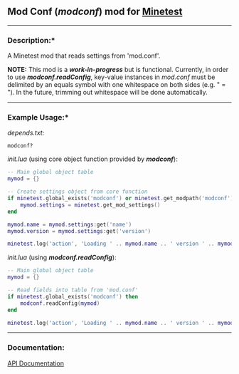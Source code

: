 ## Mod Conf (*modconf*) mod for [Minetest][]


---
### **Description:***

A Minetest mod that reads settings from 'mod.conf'.

**NOTE:** This mod is a ***work-in-progress*** but is functional. Currently, in order to use ***modconf.readConfig***, key-value instances in *mod.conf* must be delimited by an equals symbol with one whitespace on both sides (e.g. " = "). In the future, trimming out whitespace will be done automatically.


---
### **Example Usage:***

*depends.txt:*
```
modconf?
```

*init.lua* (using core object function provided by ***modconf***):
```lua
-- Main global object table
mymod = {}

-- Create settings object from core function
if minetest.global_exists('modconf') or minetest.get_modpath('modconf') then
	mymod.settings = minetest.get_mod_settings()
end

mymod.name = mymod.settings:get('name')
mymod.version = mymod.settings:get('version')

minetest.log('action', 'Loading ' .. mymod.name .. ' version ' .. mymod.version)
```

*init.lua* (using ***modconf.readConfig***):
```lua
-- Main global object table
mymod = {}

-- Read fields into table from 'mod.conf'
if minetest.global_exists('modconf') then
    modconf.readConfig(mymod)
end

minetest.log('action', 'Loading ' .. mymod.name .. ' version ' .. mymod.version)
```


---
### **Documentation:**

[API Documentation](https://antummt.github.io/mod-modconf/api.html)


[Minetest]: http://www.minetest.net/
